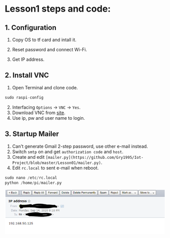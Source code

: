 # Lesson1 steps and code:
## 1. Configuration
  1. Copy OS to tf card and intall it.
  
  2. Reset password and connect Wi-Fi.
  
  3. Get IP address.
## 2. Install VNC
  1. Open Terminal and clone code.
  ```python
  sudo raspi-config
  ```
  2. Interfacing `Options` -> `VNC` -> `Yes`.
  3. Download VNC from [site](https://www.realvnc.com/en/connect/download/viewer/).
  4. Use ip, pw and user name to login.
## 3. Startup Mailer
  1. Can't generate Gmail 2-step password, use other e-mail instead.
  2. Switch ```smtp``` on and get ```authorization code``` and ```host```.
  3. Create and edit ```[mailer.py](https://github.com/Gry1995/Iot-Project/blob/master/Lesson01/mailer.py)```.
  4. Edit ```rc.local``` to sent e-mail when reboot.
  ```python
  sudo nano /etc/rc.local
  python /home/pi/mailer.py
  ```
  ![](https://github.com/Gry1995/Iot-Project/blob/master/Lesson01/IP%20address.PNG)
